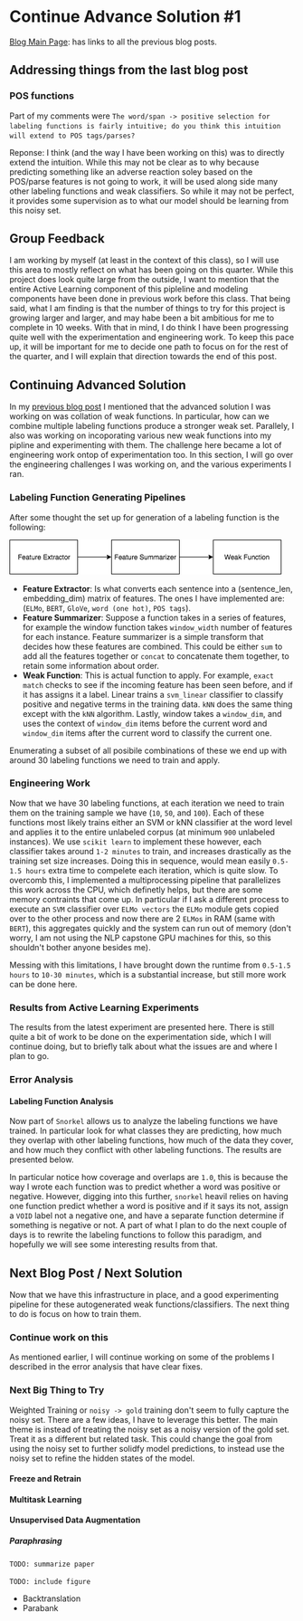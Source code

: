 # Continue Advance Solution #1

[Blog Main Page](README.md): has links to all the previous blog posts.

## Addressing things from the last blog post

### POS functions

Part of my comments were `The word/span -> positive selection for labeling functions is fairly intuitive; do you think this intuition will extend to POS tags/parses?`

Reponse: I think (and the way I have been working on this) was to directly extend the intuition. While this may not be clear as to why because predicting something like an adverse reaction soley based on the POS/parse features is not going to work, it will be used along side many other labeling functions and weak classifiers. So while it may not be perfect, it provides some supervision as to what our model should be learning from this noisy set.

## Group Feedback

I am working by myself (at least in the context of this class), so I will use this area to mostly reflect on what has been going on this quarter. While this project does look quite large from the outside, I want to mention that the entire Active Learning component of this pipleline and modeling components have been done in previous work before this class. That being said, what I am finding is that the number of things to try for this project is growing larger and larger, and may habe been a bit ambitious for me to complete in 10 weeks. With that in mind, I do think I have been progressing quite well with the experimentation and engineering work. To keep this pace up, it will be important for me to decide one path to focus on for the rest of the quarter, and I will explain that direction towards the end of this post.

## Continuing Advanced Solution

In my [previous blog post](blog_6.md) I mentioned that the advanced solution I was working on was collation of weak functions. In particular, how can we combine multiple labeling functions produce a stronger weak set. Parallely, I also was working on incoporating various new weak functions into my pipline and experimenting with them. The challenge here became a lot of engineering work ontop of experimentation too. In this section, I will go over the engineering challenges I was working on, and the various experiments I ran.

### Labeling Function Generating Pipelines

After some thought the set up for generation of a labeling function is the following:

![lf_diagram](figures/lf_diagram.png)

* **Feature Extractor**: Is what converts each sentence into a (sentence_len, embedding_dim) matrix of features. The ones I have implemented are: (`ELMo`, `BERT`, `GloVe`, `word (one hot)`, `POS tags`).
* **Feature Summarizer**: Suppose a function takes in a series of features, for example the window function takes `window_width` number of features for each instance. Feature summarizer is a simple transform that decides how these features are combined. This could be either `sum` to add all the features together or `concat` to concatenate them together, to retain some information about order.
* **Weak Function**: This is actual function to apply. For example, `exact match` checks to see if the incoming feature has been seen before, and if it has assigns it a label. Linear trains a `svm_linear` classifier to classify positive and negative terms in the training data. `kNN` does the same thing except with the `kNN` algorithm. Lastly, window takes a `window_dim`, and uses the context of `window_dim` items before the current word and `window_dim` items after the current word to classify the current one.

Enumerating a subset of all posibile combinations of these we end up with around 30 labeling functions we need to train and apply.

### Engineering Work

Now that we have 30 labeling functions, at each iteration we need to train them on the training sample we have (`10`, `50`, and `100`). Each of these functions most likely trains either an SVM or kNN classifier at the word level and applies it to the entire unlabeled corpus (at minimum `900` unlabeled instances). We use `scikit learn` to implement these however, each classifier takes around `1-2 minutes` to train, and increases drastically as the training set size increases. Doing this in sequence, would mean easily `0.5-1.5 hours` extra time to compelete each iteration, which is quite slow. To overcomb this, I implemented a multiprocessing pipeline that parallelizes this work across the CPU, which definetly helps, but there are some memory contraints that come up. In particular if I ask a different process to execute an `SVM` classifier over `ELMo vectors` the `ELMo` module gets copied over to the other process and now there are 2 `ELMos` in RAM (same with `BERT`), this aggregates quickly and the system can run out of memory (don't worry, I am not using the NLP capstone GPU machines for this, so this shouldn't bother anyone besides me).

Messing with this limitations, I have brought down the runtime from `0.5-1.5 hours` to `10-30 minutes`, which is a substantial increase, but still more work can be done here.

### Results from Active Learning Experiments

The results from the latest experiment are presented here. There is still quite a bit of work to be done on the experimentation side, which I will continue doing, but to briefly talk about what the issues are and where I plan to go.

### Error Analysis

#### Labeling Function Analysis

Now part of `Snorkel` allows us to analyze the labeling functions we have trained. In particular look for what classes they are predicting, how much they overlap with other labeling functions, how much of the data they cover, and how much they conflict with other labeling functions. The results are presented below.


In particular notice how coverage and overlaps are `1.0`, this is because the way I wrote each function was to predict whether a word was positive or negative. However, digging into this further, `snorkel` heavil relies on having one function predict whether a word is positive and if it says its not, assign a `VOID` label not a negative one, and have a separate function determine if something is negative or not. A part of what I plan to do the next couple of days is to rewrite the labeling functions to follow this paradigm, and hopefully we will see some interesting results from that.

## Next Blog Post / Next Solution

Now that we have this infrastructure in place, and a good experimenting pipeline for these autogenerated weak functions/classifiers. The next thing to do is focus on how to train them.

### Continue work on this

As mentioned earlier, I will continue working on some of the problems I described in the error analysis that have clear fixes.

### Next Big Thing to Try

Weighted Training or `noisy -> gold` training don't seem to fully capture the noisy set. There are a few ideas, I have to leverage this better. The main theme is instead of treating the noisy set as a noisy version of the gold set. Treat it as a different but related task. This could change the goal from using the noisy set to further solidfy model predictions, to instead use the noisy set to refine the hidden states of the model.

#### Freeze and Retrain

#### Multitask Learning

#### Unsupervised Data Augmentation

##### Paraphrasing

`TODO: summarize paper`

`TODO: include figure`

* Backtranslation
* Parabank